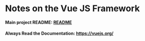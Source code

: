 # Notes on the Vue JS Framework

#### Main project README: [README](README.md)

#### Always Read the Documentation: https://vuejs.org/
